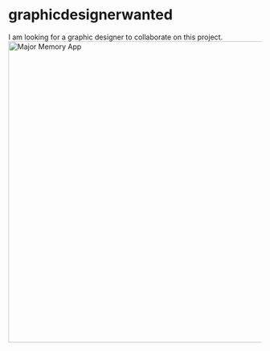 # graphicdesignerwanted
I am looking for a graphic designer to collaborate on this project.
<img src="https://github.com/RyanGuitar/graphicdesignerwanted/images/landing.jpg" width="1024" height="600" alt="Major Memory App">
